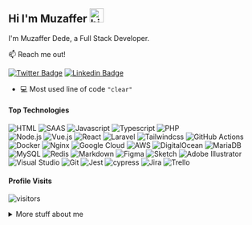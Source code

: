 ## Hi I'm Muzaffer <img src="https://user-images.githubusercontent.com/1303154/88677602-1635ba80-d120-11ea-84d8-d263ba5fc3c0.gif" width="28px" alt="hi">

I'm Muzaffer Dede, a Full Stack Developer.

:mailbox: Reach me out!

[![Twitter Badge](https://img.shields.io/badge/-@muzafferdede-1ca0f1?style=flat&labelColor=1ca0f1&logo=twitter&logoColor=white&link=https://twitter.com/muzafferdede)](https://twitter.com/muzafferdede) [![Linkedin Badge](https://img.shields.io/badge/-MuzafferDede-0e76a8?style=flat&labelColor=0e76a8&logo=linkedin&logoColor=white)](https://www.linkedin.com/in/muzafferdede)

- :computer: Most used line of code `"clear"`

#### Top Technologies

<!-- TODO: Make technologies links takes you to repositories -->

![HTML](https://img.shields.io/badge/HTML-239120?style=for-the-badge&logo=html5&logoColor=white) 
![SAAS](https://img.shields.io/badge/Sass-CC6699?style=for-the-badge&logo=sass&logoColor=white) 
![Javascript](https://img.shields.io/badge/JavaScript-F7DF1E?style=for-the-badge&logo=javascript&logoColor=black) 
![Typescript](https://img.shields.io/badge/TypeScript-007ACC?style=for-the-badge&logo=typescript&logoColor=white) 
![PHP](https://img.shields.io/badge/PHP-3776AB?style=for-the-badge&logo=php&logoColor=white)  
![Node.js](https://img.shields.io/badge/Node.js-43853D?style=for-the-badge&logo=node.js&logoColor=white) 
![Vue.js](https://img.shields.io/badge/Vue.js-35495E?style=for-the-badge&logo=vue.js&logoColor=4FC08D) 
![React](https://img.shields.io/badge/React-20232A?style=for-the-badge&logo=react&logoColor=61DAFB)
![Laravel](https://img.shields.io/badge/laravel-%23FF2D20.svg?style=for-the-badge&logo=laravel&logoColor=white)
![Tailwindcss](https://img.shields.io/badge/Tailwind_CSS-38B2AC?style=for-the-badge&logo=tailwind-css&logoColor=white) 
![GitHub Actions](https://img.shields.io/badge/githubactions-%232671E5.svg?style=for-the-badge&logo=githubactions&logoColor=white)
![Docker](https://img.shields.io/badge/docker-%230db7ed.svg?style=for-the-badge&logo=docker&logoColor=white)
![Nginx](https://img.shields.io/badge/nginx-%23009639.svg?style=for-the-badge&logo=nginx&logoColor=white)
![Google Cloud](https://img.shields.io/badge/GoogleCloud-%234285F4.svg?style=for-the-badge&logo=google-cloud&logoColor=white)
![AWS](https://img.shields.io/badge/AWS-%23FF9900.svg?style=for-the-badge&logo=amazon-aws&logoColor=white)
![DigitalOcean](https://img.shields.io/badge/DigitalOcean-%230167ff.svg?style=for-the-badge&logo=digitalOcean&logoColor=white)
![MariaDB](https://img.shields.io/badge/MariaDB-003545?style=for-the-badge&logo=mariadb&logoColor=white)
![MySQL](https://img.shields.io/badge/mysql-%2300f.svg?style=for-the-badge&logo=mysql&logoColor=white)
![Redis](https://img.shields.io/badge/redis-%23DD0031.svg?style=for-the-badge&logo=redis&logoColor=white)
![Markdown](https://img.shields.io/badge/markdown-%23000000.svg?style=for-the-badge&logo=markdown&logoColor=white)
![Figma](https://img.shields.io/badge/figma-%23F24E1E.svg?style=for-the-badge&logo=figma&logoColor=white)
![Sketch](https://img.shields.io/badge/Sketch-FFB387?style=for-the-badge&logo=sketch&logoColor=black)
![Adobe Illustrator](https://img.shields.io/badge/adobeillustrator-%23FF9A00.svg?style=for-the-badge&logo=adobeillustrator&logoColor=white)
![Visual Studio](https://img.shields.io/badge/VisualStudio-5C2D91.svg?style=for-the-badge&logo=visual-studio&logoColor=white)
![Git](https://img.shields.io/badge/git-%23F05033.svg?style=for-the-badge&logo=git&logoColor=white)
![Jest](https://img.shields.io/badge/-jest-%23C21325?style=for-the-badge&logo=jest&logoColor=white)
![cypress](https://img.shields.io/badge/-cypress-%23E5E5E5?style=for-the-badge&logo=cypress&logoColor=058a5e)
![Jira](https://img.shields.io/badge/jira-%230A0FFF.svg?style=for-the-badge&logo=jira&logoColor=white)
![Trello](https://img.shields.io/badge/Trello-%23026AA7.svg?style=for-the-badge&logo=Trello&logoColor=white)




#### Profile Visits 

![visitors](https://visitor-badge.glitch.me/badge?page_id=muzafferdede.muzafferdede)

<details>
<summary>
  More stuff about me
</summary>

<br >

- An ambitious problem solver with a passion for online businesses, and who would like to join a team of like-minded developers. I have much experience of creating logical and innovative solutions to complex problems.
- I am thorough and precise in everything I do, and have a keen interest in technology, mobile applications and user experience. 
- As someone who takes responsibility for my own personal development, I am continually evaluating and upgrading my skills so that I stay at the cutting edge of web development.
- I am a natural problem solver. I have proven myself by successfully completing projects for IT consultancies, software houses, web design agencies, and IT departments.

#### Github Stats

![Muzaffer's github stats](https://github-readme-stats.vercel.app/api?username=muzafferdede&count_private=true&theme=tokyonight)

</details>
